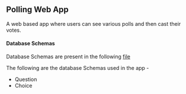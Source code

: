 ## Polling Web App

A web based app where users can see various polls and then cast their votes.

#### Database Schemas

Database Schemas are present in the following [file](https://github.com/RajeevNathani/Polling-Web-App/blob/master/polls/models.py)

The following are the database Schemas used in the app - 
- Question 
- Choice


